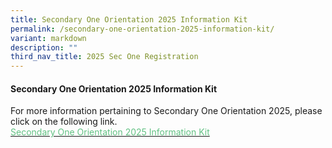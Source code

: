 ```yaml
---
title: Secondary One Orientation 2025 Information Kit
permalink: /secondary-one-orientation-2025-information-kit/
variant: markdown
description: ""
third_nav_title: 2025 Sec One Registration
---
```

#### Secondary One Orientation 2025 Information Kit
For more information pertaining to Secondary One Orientation 2025, please click on the following link.<br><a href="https://go.gov.sg/s1appealadmissionform2025"><font color="#62C183">Secondary One Orientation 2025 Information Kit</font></a>
